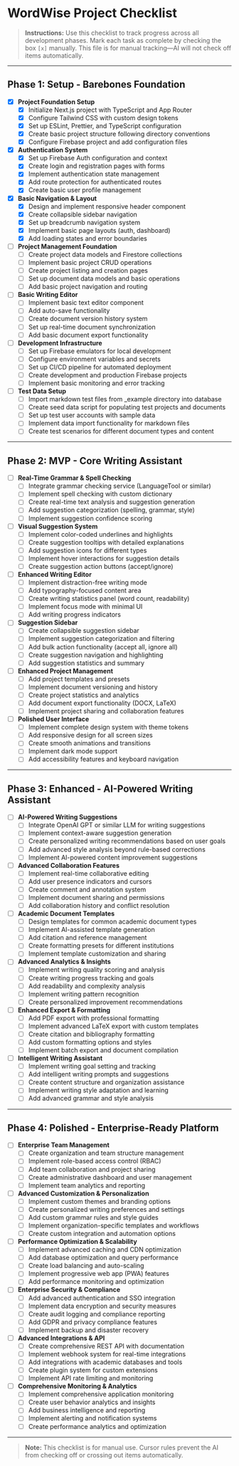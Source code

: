# WordWise Project Checklist

> **Instructions:**
> Use this checklist to track progress across all development phases. Mark each task as complete by checking the box `[x]` manually. This file is for manual tracking—AI will not check off items automatically.

---

## Phase 1: Setup - Barebones Foundation

- [X] **Project Foundation Setup**
  - [x] Initialize Next.js project with TypeScript and App Router
  - [x] Configure Tailwind CSS with custom design tokens
  - [x] Set up ESLint, Prettier, and TypeScript configuration
  - [x] Create basic project structure following directory conventions
  - [x] Configure Firebase project and add configuration files
- [X] **Authentication System**
  - [x] Set up Firebase Auth configuration and context
  - [x] Create login and registration pages with forms
  - [x] Implement authentication state management
  - [x] Add route protection for authenticated routes
  - [x] Create basic user profile management
- [X] **Basic Navigation & Layout**
  - [x] Design and implement responsive header component
  - [x] Create collapsible sidebar navigation
  - [x] Set up breadcrumb navigation system
  - [x] Implement basic page layouts (auth, dashboard)
  - [x] Add loading states and error boundaries
- [ ] **Project Management Foundation**
  - [ ] Create project data models and Firestore collections
  - [ ] Implement basic project CRUD operations
  - [ ] Create project listing and creation pages
  - [ ] Set up document data models and basic operations
  - [ ] Add basic project navigation and routing
- [ ] **Basic Writing Editor**
  - [ ] Implement basic text editor component
  - [ ] Add auto-save functionality
  - [ ] Create document version history system
  - [ ] Set up real-time document synchronization
  - [ ] Add basic document export functionality
- [ ] **Development Infrastructure**
  - [ ] Set up Firebase emulators for local development
  - [ ] Configure environment variables and secrets
  - [ ] Set up CI/CD pipeline for automated deployment
  - [ ] Create development and production Firebase projects
  - [ ] Implement basic monitoring and error tracking
- [ ] **Test Data Setup**
  - [ ] Import markdown test files from _example directory into database
  - [ ] Create seed data script for populating test projects and documents
  - [ ] Set up test user accounts with sample data
  - [ ] Implement data import functionality for markdown files
  - [ ] Create test scenarios for different document types and content

---

## Phase 2: MVP - Core Writing Assistant

- [ ] **Real-Time Grammar & Spell Checking**
  - [ ] Integrate grammar checking service (LanguageTool or similar)
  - [ ] Implement spell checking with custom dictionary
  - [ ] Create real-time text analysis and suggestion generation
  - [ ] Add suggestion categorization (spelling, grammar, style)
  - [ ] Implement suggestion confidence scoring
- [ ] **Visual Suggestion System**
  - [ ] Implement color-coded underlines and highlights
  - [ ] Create suggestion tooltips with detailed explanations
  - [ ] Add suggestion icons for different types
  - [ ] Implement hover interactions for suggestion details
  - [ ] Create suggestion action buttons (accept/ignore)
- [ ] **Enhanced Writing Editor**
  - [ ] Implement distraction-free writing mode
  - [ ] Add typography-focused content area
  - [ ] Create writing statistics panel (word count, readability)
  - [ ] Implement focus mode with minimal UI
  - [ ] Add writing progress indicators
- [ ] **Suggestion Sidebar**
  - [ ] Create collapsible suggestion sidebar
  - [ ] Implement suggestion categorization and filtering
  - [ ] Add bulk action functionality (accept all, ignore all)
  - [ ] Create suggestion navigation and highlighting
  - [ ] Add suggestion statistics and summary
- [ ] **Enhanced Project Management**
  - [ ] Add project templates and presets
  - [ ] Implement document versioning and history
  - [ ] Create project statistics and analytics
  - [ ] Add document export functionality (DOCX, LaTeX)
  - [ ] Implement project sharing and collaboration features
- [ ] **Polished User Interface**
  - [ ] Implement complete design system with theme tokens
  - [ ] Add responsive design for all screen sizes
  - [ ] Create smooth animations and transitions
  - [ ] Implement dark mode support
  - [ ] Add accessibility features and keyboard navigation

---

## Phase 3: Enhanced - AI-Powered Writing Assistant

- [ ] **AI-Powered Writing Suggestions**
  - [ ] Integrate OpenAI GPT or similar LLM for writing suggestions
  - [ ] Implement context-aware suggestion generation
  - [ ] Create personalized writing recommendations based on user goals
  - [ ] Add advanced style analysis beyond rule-based corrections
  - [ ] Implement AI-powered content improvement suggestions
- [ ] **Advanced Collaboration Features**
  - [ ] Implement real-time collaborative editing
  - [ ] Add user presence indicators and cursors
  - [ ] Create comment and annotation system
  - [ ] Implement document sharing and permissions
  - [ ] Add collaboration history and conflict resolution
- [ ] **Academic Document Templates**
  - [ ] Design templates for common academic document types
  - [ ] Implement AI-assisted template generation
  - [ ] Add citation and reference management
  - [ ] Create formatting presets for different institutions
  - [ ] Implement template customization and sharing
- [ ] **Advanced Analytics & Insights**
  - [ ] Implement writing quality scoring and analysis
  - [ ] Create writing progress tracking and goals
  - [ ] Add readability and complexity analysis
  - [ ] Implement writing pattern recognition
  - [ ] Create personalized improvement recommendations
- [ ] **Enhanced Export & Formatting**
  - [ ] Add PDF export with professional formatting
  - [ ] Implement advanced LaTeX export with custom templates
  - [ ] Create citation and bibliography formatting
  - [ ] Add custom formatting options and styles
  - [ ] Implement batch export and document compilation
- [ ] **Intelligent Writing Assistant**
  - [ ] Implement writing goal setting and tracking
  - [ ] Add intelligent writing prompts and suggestions
  - [ ] Create content structure and organization assistance
  - [ ] Implement writing style adaptation and learning
  - [ ] Add advanced grammar and style analysis

---

## Phase 4: Polished - Enterprise-Ready Platform

- [ ] **Enterprise Team Management**
  - [ ] Create organization and team structure management
  - [ ] Implement role-based access control (RBAC)
  - [ ] Add team collaboration and project sharing
  - [ ] Create administrative dashboard and user management
  - [ ] Implement team analytics and reporting
- [ ] **Advanced Customization & Personalization**
  - [ ] Implement custom themes and branding options
  - [ ] Create personalized writing preferences and settings
  - [ ] Add custom grammar rules and style guides
  - [ ] Implement organization-specific templates and workflows
  - [ ] Create custom integration and automation options
- [ ] **Performance Optimization & Scalability**
  - [ ] Implement advanced caching and CDN optimization
  - [ ] Add database optimization and query performance
  - [ ] Create load balancing and auto-scaling
  - [ ] Implement progressive web app (PWA) features
  - [ ] Add performance monitoring and optimization
- [ ] **Enterprise Security & Compliance**
  - [ ] Add advanced authentication and SSO integration
  - [ ] Implement data encryption and security measures
  - [ ] Create audit logging and compliance reporting
  - [ ] Add GDPR and privacy compliance features
  - [ ] Implement backup and disaster recovery
- [ ] **Advanced Integrations & API**
  - [ ] Create comprehensive REST API with documentation
  - [ ] Implement webhook system for real-time integrations
  - [ ] Add integrations with academic databases and tools
  - [ ] Create plugin system for custom extensions
  - [ ] Implement API rate limiting and monitoring
- [ ] **Comprehensive Monitoring & Analytics**
  - [ ] Implement comprehensive application monitoring
  - [ ] Create user behavior analytics and insights
  - [ ] Add business intelligence and reporting
  - [ ] Implement alerting and notification systems
  - [ ] Create performance analytics and optimization

---

> **Note:** This checklist is for manual use. Cursor rules prevent the AI from checking off or crossing out items automatically. 